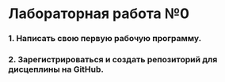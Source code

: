 # Лабораторная работа №0
### 1. Написать свою первую рабочую программу.
### 2. Зарегистрироваться и создать репозиторий для дисцеплины на GitHub.

